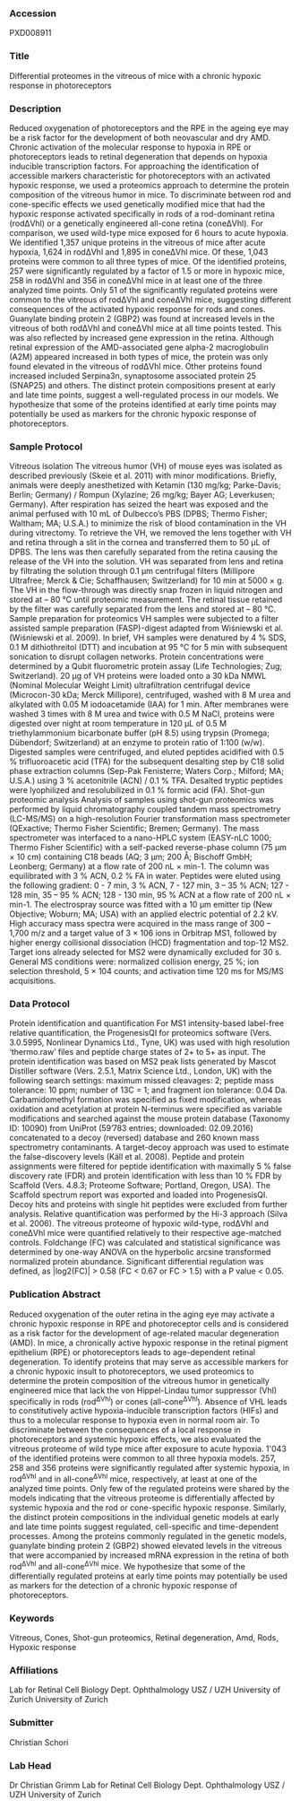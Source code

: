 ### Accession
PXD008911

### Title
Differential proteomes in the vitreous of mice with a chronic hypoxic response in photoreceptors

### Description
Reduced oxygenation of photoreceptors and the RPE in the ageing eye may be a risk factor for the development of both neovascular and dry AMD. Chronic activation of the molecular response to hypoxia in RPE or photoreceptors leads to retinal degeneration that depends on hypoxia inducible transcription factors. For approaching the identification of accessible markers characteristic for photoreceptors with an activated hypoxic response, we used a proteomics approach to determine the protein composition of the vitreous humor in mice. To discriminate between rod and cone-specific effects we used genetically modified mice that had the hypoxic response activated specifically in rods of a rod-dominant retina (rodΔVhl) or a genetically engineered all-cone retina (coneΔVhl). For comparison, we used wild-type mice exposed for 6 hours to acute hypoxia. We identified 1,357 unique proteins in the vitreous of mice after acute hypoxia, 1,624 in rodΔVhl and 1,895 in coneΔVhl mice. Of these, 1,043 proteins were common to all three types of mice. Of the identified proteins, 257 were significantly regulated by a factor of 1.5 or more in hypoxic mice, 258 in rodΔVhl and 356 in coneΔVhl mice in at least one of the three analyzed time points. Only 51 of the significantly regulated proteins were common to the vitreous of rodΔVhl and coneΔVhl mice, suggesting different consequences of the activated hypoxic response for rods and cones. Guanylate binding protein 2 (GBP2) was found at increased levels in the vitreous of both rodΔVhl and coneΔVhl mice at all time points tested. This was also reflected by increased gene expression in the retina. Although retinal expression of the AMD-associated gene alpha-2 macroglobulin (A2M) appeared increased in both types of mice, the protein was only found elevated in the vitreous of rodΔVhl mice. Other proteins found increased included Serpina3n, synaptosome associated protein 25 (SNAP25) and others. The distinct protein compositions present at early and late time points, suggest a well-regulated process in our models. We hypothesize that some of the proteins identified at early time points may potentially be used as markers for the chronic hypoxic response of photoreceptors.

### Sample Protocol
Vitreous isolation The vitreous humor (VH) of mouse eyes was isolated as described previously (Skeie et al. 2011) with minor modifications. Briefly, animals were deeply anesthetized with Ketamin (130 mg/kg; Parke-Davis; Berlin; Germany) / Rompun (Xylazine; 26 mg/kg; Bayer AG; Leverkusen; Germany). After respiration has seized the heart was exposed and the animal perfused with 10 mL of Dulbecco’s PBS (DPBS; Thermo Fisher; Waltham; MA; U.S.A.) to minimize the risk of blood contamination in the VH during vitrectomy. To retrieve the VH, we removed the lens together with VH and retina through a slit in the cornea and transferred them to 50 µL of DPBS. The lens was then carefully separated from the retina causing the release of the VH into the solution. VH was separated from lens and retina by filtrating the solution through 0.1 µm centrifugal filters (Millipore Ultrafree; Merck & Cie; Schaffhausen; Switzerland) for 10 min at 5000 × g. The VH in the flow-through was directly snap frozen in liquid nitrogen and stored at – 80 °C until proteomic measurement. The retinal tissue retained by the filter was carefully separated from the lens and stored at – 80 °C.  Sample preparation for proteomics VH samples were subjected to a filter assisted sample preparation (FASP)-digest adapted from Wiśniewski et al. (Wiśniewski et al. 2009). In brief, VH samples were denatured by 4 % SDS, 0.1 M dithiothreitol (DTT) and incubation at 95 °C for 5 min with subsequent sonication to disrupt collagen networks. Protein concentrations were determined by a Qubit fluorometric protein assay (Life Technologies; Zug; Switzerland). 20 µg of VH proteins were loaded onto a 30 kDa NMWL (Nominal Molecular Weight Limit) ultrafiltration centrifugal device (Microcon-30 kDa; Merck Millipore), centrifuged, washed with 8 M urea and alkylated with 0.05 M iodoacetamide (IAA) for 1 min. After membranes were washed 3 times with 8 M urea and twice with 0.5 M NaCl, proteins were digested over night at room temperature in 120 μL of 0.5 M triethylammonium bicarbonate buffer (pH 8.5) using trypsin (Promega; Dübendorf; Switzerland) at an enzyme to protein ratio of 1:100 (w/w). Digested samples were centrifuged, and eluted peptides acidified with 0.5 % trifluoroacetic acid (TFA) for the subsequent desalting step by C18 solid phase extraction columns (Sep-Pak Fenisterre; Waters Corp.; Milford; MA; U.S.A.) using 3 % acetonitrile (ACN) / 0.1 % TFA. Desalted tryptic peptides were lyophilized and resolubilized in 0.1 % formic acid (FA).  Shot-gun proteomic analysis Analysis of samples using shot-gun proteomics was performed by liquid chromatography coupled tandem mass spectrometry (LC-MS/MS) on a high-resolution Fourier transformation mass spectrometer (QExactive; Thermo Fisher Scientific; Bremen; Germany). The mass spectrometer was interfaced to a nano-HPLC system (EASY-nLC 1000; Thermo Fisher Scientific) with a self-packed reverse-phase column (75 µm × 10 cm) containing C18 beads (AQ; 3 µm; 200 Å; Bischoff GmbH; Leonberg; Germany) at a flow rate of 200 nL × min-1. The column was equilibrated with 3 % ACN, 0.2 % FA in water. Peptides were eluted using the following gradient: 0 - 7 min, 3 % ACN, 7 - 127 min, 3 – 35 % ACN; 127 - 128 min, 35 – 95 % ACN; 128 - 130 min, 95 % ACN at a flow rate of 200 nL × min-1. The electrospray source was fitted with a 10 µm emitter tip (New Objective; Woburn; MA; USA) with an applied electric potential of 2.2 kV. High accuracy mass spectra were acquired in the mass range of 300 – 1,700 m/z and a target value of 3 × 106 ions in Orbitrap MS1, followed by higher energy collisional dissociation (HCD) fragmentation and top-12 MS2. Target ions already selected for MS2 were dynamically excluded for 30 s. General MS conditions were: normalized collision energy, 25 %; ion selection threshold, 5 × 104 counts; and activation time 120 ms for MS/MS acquisitions.

### Data Protocol
Protein identification and quantification For MS1 intensity-based label-free relative quantification, the ProgenesisQI for proteomics software (Vers. 3.0.5995, Nonlinear Dynamics Ltd., Tyne, UK) was used with high resolution ‘thermo.raw’ files and peptide charge states of 2+ to 5+ as input. The protein identification was based on MS2 peak lists generated by Mascot Distiller software (Vers. 2.5.1, Matrix Science Ltd., London, UK) with the following search settings: maximum missed cleavages: 2; peptide mass tolerance: 10 ppm; number of 13C = 1; and fragment ion tolerance: 0.04 Da. Carbamidomethyl formation was specified as fixed modification, whereas oxidation and acetylation at protein N-terminus were specified as variable modifications and searched against the mouse protein database (Taxonomy ID: 10090) from UniProt (59’783 entries; downloaded: 02.09.2016) concatenated to a decoy (reversed) database and 260 known mass spectrometry contaminants. A target-decoy approach was used to estimate the false-discovery levels (Käll et al. 2008). Peptide and protein assignments were filtered for peptide identification with maximally 5 % false discovery rate (FDR) and protein identification with less than 10 % FDR by Scaffold (Vers. 4.8.3; Proteome Software; Portland, Oregon, USA). The Scaffold spectrum report was exported and loaded into ProgenesisQI. Decoy hits and proteins with single hit peptides were excluded from further analysis. Relative quantification was performed by the Hi-3 approach (Silva et al. 2006). The vitreous proteome of hypoxic wild-type, rodΔVhl and coneΔVhl mice were quantified relatively to their respective age-matched controls. Foldchange (FC) was calculated and statistical significance was determined by one-way ANOVA on the hyperbolic arcsine transformed normalized protein abundance. Significant differential regulation was defined, as |log2(FC)| > 0.58 (FC < 0.67 or FC > 1.5) with a P value < 0.05.

### Publication Abstract
Reduced oxygenation of the outer retina in the aging eye may activate a chronic hypoxic response in RPE and photoreceptor cells and is considered as a risk factor for the development of age-related macular degeneration (AMD). In mice, a chronically active hypoxic response in the retinal pigment epithelium (RPE) or photoreceptors leads to age-dependent retinal degeneration. To identify proteins that may serve as accessible markers for a chronic hypoxic insult to photoreceptors, we used proteomics to determine the protein composition of the vitreous humor in genetically engineered mice that lack the von Hippel-Lindau tumor suppressor (Vhl) specifically in rods (rod<sup>&#x394;Vhl</sup>) or cones (all-cone<sup>&#x394;Vhl</sup>). Absence of VHL leads to constitutively active hypoxia-inducible transcription factors (HIFs) and thus to a molecular response to hypoxia even in normal room air. To discriminate between the consequences of a local response in photoreceptors and systemic hypoxic effects, we also evaluated the vitreous proteome of wild type mice after exposure to acute hypoxia. 1'043 of the identified proteins were common to all three hypoxia models. 257, 258 and 356 proteins were significantly regulated after systemic hypoxia, in rod<sup>&#x394;Vhl</sup> and in all-cone<sup>&#x394;Vhl</sup> mice, respectively, at least at one of the analyzed time points. Only few of the regulated proteins were shared by the models indicating that the vitreous proteome is differentially affected by systemic hypoxia and the rod or cone-specific hypoxic response. Similarly, the distinct protein compositions in the individual genetic models at early and late time points suggest regulated, cell-specific and time-dependent processes. Among the proteins commonly regulated in the genetic models, guanylate binding protein 2 (GBP2) showed elevated levels in the vitreous that were accompanied by increased mRNA expression in the retina of both rod<sup>&#x394;Vhl</sup> and all-cone<sup>&#x394;Vhl</sup> mice. We hypothesize that some of the differentially regulated proteins at early time points may potentially be used as markers for the detection of a chronic hypoxic response of photoreceptors.

### Keywords
Vitreous, Cones, Shot-gun proteomics, Retinal degeneration, Amd, Rods, Hypoxic response

### Affiliations
Lab for Retinal Cell Biology Dept. Ophthalmology USZ / UZH University of Zurich
University of Zurich

### Submitter
Christian Schori

### Lab Head
Dr Christian Grimm
Lab for Retinal Cell Biology Dept. Ophthalmology USZ / UZH University of Zurich


